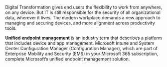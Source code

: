 Digital Transformation gives end users the flexibility to work from anywhere, on any device. But IT is still responsible for the security of all organizational data, wherever it lives. The modern workplace demands a new approach to managing and securing devices, and more alignment across productivity tools. 

**Unified endpoint management** is an industry term that describes a platform that includes device and app management. Microsoft Intune and System Center Configuration Manager (Configuration Manager), which are part of Enterprise Mobility and Security (EMS) in your Microsoft 365 subscription, complete Microsoft’s unified endpoint management solution. 
 
 
 
 
